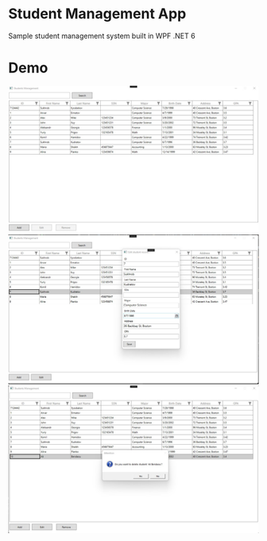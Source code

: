 # Student Management App
Sample student management system built in WPF .NET 6

# Demo
![Screenshot 1](./docs/1.jpg)
![Screenshot 2](./docs/2.jpg)
![Screenshot 3](./docs/3.jpg)
